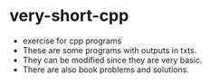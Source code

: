 # very-short-cpp
- exercise for cpp programs 
- These are some programs with outputs in txts.
- They can be modified since they are very basic.
- There are also book problems and solutions.
